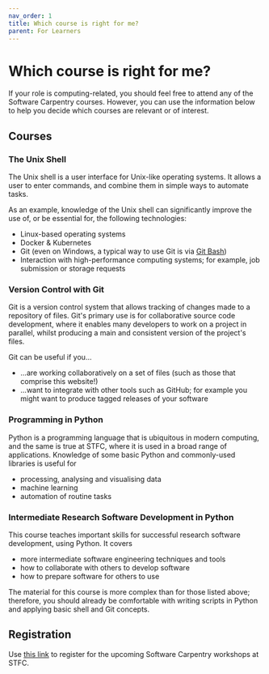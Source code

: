 ```yaml
---
nav_order: 1
title: Which course is right for me?
parent: For Learners
---
```


# Which course is right for me?

If your role is computing-related, you should feel free to attend any of the Software Carpentry courses. However, you can use the information below to help you decide which courses are relevant or of interest.

## Courses

### The Unix Shell

The Unix shell is a user interface for Unix-like operating systems. It allows a user to enter commands, and combine them in simple ways to automate tasks.

As an example, knowledge of the Unix shell can significantly improve the use of, or be essential for, the following technologies:
- Linux-based operating systems
- Docker & Kubernetes
- Git (even on Windows, a typical way to use Git is via [Git Bash](https://gitforwindows.org/))
- Interaction with high-performance computing systems; for example, job submission or storage requests

### Version Control with Git

Git is a version control system that allows tracking of changes made to a repository of files. Git's primary use is for collaborative source code development, where it enables many developers to work on a project in parallel, whilst producing a main and consistent version of the project's files.

Git can be useful if you...
- ...are working collaboratively on a set of files (such as those that comprise this website!)
- ...want to integrate with other tools such as GitHub; for example you might want to produce tagged releases of your software

### Programming in Python

Python is a programming language that is ubiquitous in modern computing, and the same is true at STFC, where it is used in a broad range of applications. Knowledge of some basic Python and commonly-used libraries is useful for
- processing, analysing and visualising data
- machine learning
- automation of routine tasks

### Intermediate Research Software Development in Python

This course teaches important skills for successful research software development, using Python. It covers
- more intermediate software engineering techniques and tools
- how to collaborate with others to develop software
- how to prepare software for others to use
    
The material for this course is more complex than for those listed above; therefore, you should already be comfortable with writing scripts in Python and applying basic shell and Git concepts.

## Registration

Use [this link](https://web.cvent.com/event/5ab869b2-1ad9-41ec-be47-1c2b6e42a395/summary) to register for the upcoming Software Carpentry workshops at STFC.
